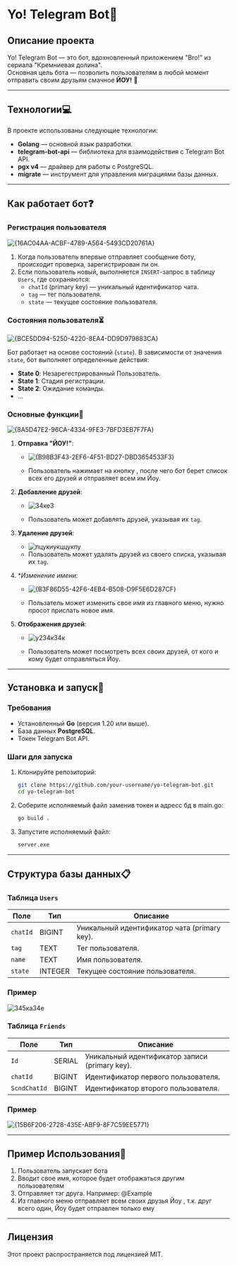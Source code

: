 # Yo! Telegram Bot🤙

## Описание проекта

Yo! Telegram Bot — это бот, вдохновленный приложением "Bro!" из сериала "Кремниевая долина".  
Основная цель бота — позволить пользователям в любой момент отправить своим друзьям смачное **ЙОУ!** 🚀

---

## Технологии💻

В проекте использованы следующие технологии:
- **Golang** — основной язык разработки.
- **telegram-bot-api** — библиотека для взаимодействия с Telegram Bot API.
- **pgx v4** — драйвер для работы с PostgreSQL.
- **migrate** — инструмент для управления миграциями базы данных.

---

## Как работает бот❓

### Регистрация пользователя
![{16AC04AA-ACBF-4789-A564-5493CD20761A}](https://github.com/user-attachments/assets/a2539f27-1e5f-499c-a77d-725fe322aa25)

1. Когда пользователь впервые отправляет сообщение боту, происходит проверка, зарегистрирован ли он.
2. Если пользователь новый, выполняется `INSERT`-запрос в таблицу `Users`, где сохраняются:
   - `chatId` (primary key) — уникальный идентификатор чата.
   - `tag` — тег пользователя.
   - `state` — текущее состояние пользователя.

### Состояния пользователя⏳
![{BCE5DD94-5250-4220-8EA4-DD9D979883CA}](https://github.com/user-attachments/assets/cadb4662-69c2-4676-9d27-114be027ba0c)

Бот работает на основе состояний (`state`). В зависимости от значения `state`, бот выполняет определенные действия:
- **State 0**: Незарегестрированный Пользователь.
- **State 1**: Стадия регистрации.
- **State 2**: Ожидание команды.
- ...

### Основные функции💬
![{8A5D47E2-96CA-4334-9FE3-7BFD3EB7F7FA}](https://github.com/user-attachments/assets/8c0b8918-b9c4-4196-bc39-676c10e251e7)

1. **Отправка "ЙОУ!"**:
   - ![{B98B3F43-2EF6-4F51-BD27-DBD3654533F3}](https://github.com/user-attachments/assets/8640c76d-3077-44b5-b2a9-d634cb2fb4ae)

   - Пользователь нажимает на кнопку , после чего бот берет список всех его друзей и отправляет всем им Йоу.

2. **Добавление друзей**:
   - ![34ке3](https://github.com/user-attachments/assets/87e70f4d-b698-484b-929d-ee310b34afc1)

   - Пользователь может добавлять друзей, указывая их `tag`.

3. **Удаление друзей**:
   - ![пцукиукццукпу](https://github.com/user-attachments/assets/84ff3717-81b7-48f6-83f4-297fece0a06b)
   - Пользователь может удалять друзей из своего списка, указывая их `tag`.

4. **Изменение имени*:
   - ![{B3F86D55-42F6-4EB4-B508-D9F5E6D287CF}](https://github.com/user-attachments/assets/f102040d-a835-4eff-b19d-e452142b7208)
     
   - Пользатель может изменить свое имя из главного меню, нужно просот прислать новое имя.

5. **Отображения друзей**:
   - ![у234к34к](https://github.com/user-attachments/assets/81278287-8624-48cb-92f8-f2fcde45016f)

   - Пользователь может посмотреть всех своих друзей, от кого и кому будет отправляться Йоу.
---

## Установка и запуск🚀

### Требования
- Установленный **Go** (версия 1.20 или выше).
- База данных **PostgreSQL**.
- Токен Telegram Bot API.

### Шаги для запуска
1. Клонируйте репозиторий:
   ```bash
   git clone https://github.com/your-username/yo-telegram-bot.git
   cd yo-telegram-bot
   ```
2. Соберите исполняемый файл заменив токен и адресс бд в main.go:
   ```bash
   go build .
4. Запустите исполняемый файл:
   ```bash
   server.exe

---

## Структура базы данных📋

### Таблица `Users`
| Поле     | Тип      | Описание                     |
|----------|----------|------------------------------|
| `chatId` | BIGINT  | Уникальный идентификатор чата (primary key). |
| `tag`    | TEXT     | Тег пользователя.            |
| `name`   | TEXT     | Имя пользователя.            |
| `state`  | INTEGER  | Текущее состояние пользователя. |

### Пример
![345ка34е](https://github.com/user-attachments/assets/fd15e300-246d-46ff-9ab5-6d20166c79c0)

### Таблица `Friends`
| Поле         | Тип      | Описание                     |
|--------------|----------|------------------------------|
| `Id`         | SERIAL   | Уникальный идентификатор записи (primary key). |
| `chatId`     | BIGINT  | Идентификатор первого пользователя. |
| `ScndChatId` | BIGINT  | Идентификатор второго пользователя. |

### Пример
![{15B6F206-2728-435E-ABF9-8F7C59EE5771}](https://github.com/user-attachments/assets/ebc7be84-3dfa-4d36-b505-5e3507165c00)

---

## Пример Использования👣
1. Пользователь запускает бота
2. Вводит свое имя, которое будет отображаться другим пользователям
3. Отправляет тэг друга. Например: @Example
4. Из главного меню отправляет всем своих друзья Йоу , т.к. друг всего один, Йоу будет отправлен только ему
---

## Лицензия
Этот проект распространяется под лицензией MIT.
